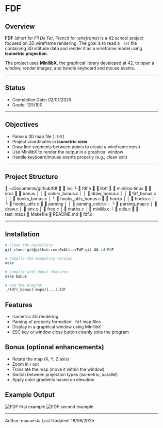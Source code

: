 # FDF

## Overview
**FDF** (short for *Fil De Fer*, French for *wireframe*) is a 42 school project focused on 3D wireframe rendering. The goal is to read a `.fdf` file containing 3D altitude data and render it as a wireframe model using **isometric projection**.

The project uses **MinilibX**, the graphical library developed at 42, to open a window, render images, and handle keyboard and mouse events.

---

## Status
- Completion Date: 02/01/2025
- Grade: 125/100

---

## Objectives

- Parse a 3D map file (`.fdf`)
- Project coordinates in **isometric view**
- Draw line segments between points to create a wireframe mesh
- Use MinilibX to render the output in a graphical window
- Handle keyboard/mouse events properly (e.g., clean exit)

---

## Project Structure

  ~/Documents/github/fdf
   inc
   └ 󰫵 fdf.h
   libft
   minilibx-linux
   srcs
     bonus
   │ │ 󰙱 colors_bonus.c
   │ │ 󰙱 draw_bonus.c
   │ │ 󰙱 fdf_bonus.c
   │ │ 󰙱 hooks_bonus.c
   │ └ 󰙱 hooks_utils_bonus.c
     hooks
   │ │ 󰙱 hooks.c
   │ └ 󰙱 hooks_utils.c
     parsing
   │ │ 󰙱 parsing_color.c
   │ └ 󰙱 parsing_map.c
   │ 󰙱 draw.c
   │ 󰙱 env.c
   │ 󰙱 free.c
   │ 󰙱 maths.c
   │ 󰙱 minilib.c
   └ 󰙱 utils.c
   test_maps
   󱁤 Makefile
    README.md
   󰙱 fdf.c

---

## Installation

```bash
# Clone the repositery
git clone git@github.com:0xAttra/FdF.git && cd FdF

# Compile the mandatory version
make

# Compile with bonus features
make bonus

# Run the program
./fdf(_bonus) maps/[...].fdf
```

## Features
- Isometric 3D rendering
- Parsing of properly formatted `.fdf` map files
- Display in a graphical window using MinilibX
- ESC key or window close button cleanly exits the program

## Bonus (optional enhancements)
- Rotate the map (X, Y, Z axis)
- Zoom in / out
- Translate the map (move it within the window)
- Switch between projection types (isometric, parallel)
- Apply color gradients based on elevation

## Example Output
![FDF first example](./preview/map50-4.png "50-4.fdf")
![FDF second example](./preview/42map.gif "42.fdf as GIF")

---
Author: macuesta
Last Updated: 18/06/2025
